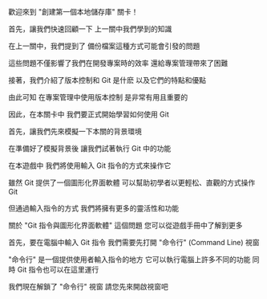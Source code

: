 歡迎來到
"創建第一個本地儲存庫" 關卡！

首先，讓我們快速回顧一下
上一關中我們學到的知識

在上一關中，我們提到了
備份檔案這種方式可能會引發的問題

這些問題不僅影響了我們在開發專案時的效率
還給專案管理帶來了困難

接著，我們介紹了版本控制和 Git 是什麽
以及它們的特點和優點

由此可知
在專案管理中使用版本控制
是非常有用且重要的

因此，在本關卡中
我們要正式開始學習如何使用 Git 

首先，讓我們先來模擬一下本關的背景環境

在準備好了模擬背景後
讓我們試著執行 Git 中的功能

在本遊戲中
我們將使用輸入 Git 指令的方式來操作它

雖然 Git 提供了一個圖形化界面軟體
可以幫助初學者以更輕松、直觀的方式操作Git

但通過輸入指令的方式
我們將擁有更多的靈活性和功能

關於 "Git 指令與圖形化界面軟體" 這個問題
您可以從遊戲手冊中了解到更多

首先，要在電腦中輸入 Git 指令
我們需要先打開 "命令行" (Command Line) 視窗

"命令行" 是一個提供使用者輸入指令的地方
它可以執行電腦上許多不同的功能
同時 Git 指令也可以在這里運行

我們現在解鎖了 "命令行" 視窗
請您先來開啟視窗吧